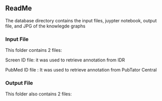 ## ReadMe
The database directory contains the input files, juypter notebook, output file, and JPG of the knowlegde graphs

### Input File

This folder contains 2 files:

Screen ID file: it was used to retrieve annotation from IDR

PubMed ID file : It was used to retrieve annotation from PubTator Central

### Output File

This folder also contains 2 files:



